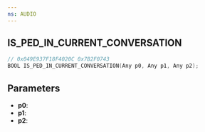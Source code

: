 ```yaml
---
ns: AUDIO
---
```

## IS_PED_IN_CURRENT_CONVERSATION

```c
// 0x049E937F18F4020C 0x7B2F0743
BOOL IS_PED_IN_CURRENT_CONVERSATION(Any p0, Any p1, Any p2);
```

## Parameters
* **p0**:
* **p1**:
* **p2**:
